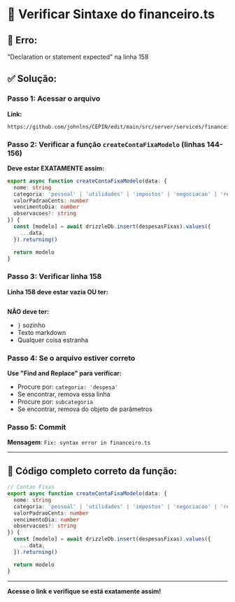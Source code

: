 # 🔧 Verificar Sintaxe do financeiro.ts

## 🚨 Erro:
"Declaration or statement expected" na linha 158

## ✅ Solução:

### Passo 1: Acessar o arquivo
**Link:**
```
https://github.com/johnlns/CEPIN/edit/main/src/server/services/financeiro.ts
```

### Passo 2: Verificar a função `createContaFixaModelo` (linhas 144-156)

**Deve estar EXATAMENTE assim:**

```typescript
export async function createContaFixaModelo(data: {
  nome: string
  categoria: 'pessoal' | 'utilidades' | 'impostos' | 'negociacao' | 'reserva'
  valorPadraoCents: number
  vencimentoDia: number
  observacoes?: string
}) {
  const [modelo] = await drizzleDb.insert(despesasFixas).values({
    ...data,
  }).returning()

  return modelo
}
```

### Passo 3: Verificar linha 158

**Linha 158 deve estar vazia OU ter:**
```typescript

```

**NÃO deve ter:**
- `}` sozinho
- Texto markdown
- Qualquer coisa estranha

### Passo 4: Se o arquivo estiver correto

**Use "Find and Replace" para verificar:**
- Procure por: `categoria: 'despesa'`
- Se encontrar, remova essa linha
- Procure por: `subcategoria`
- Se encontrar, remova do objeto de parâmetros

### Passo 5: Commit
**Mensagem**: `Fix: syntax error in financeiro.ts`

---

## 📝 Código completo correto da função:

```typescript
// Contas Fixas
export async function createContaFixaModelo(data: {
  nome: string
  categoria: 'pessoal' | 'utilidades' | 'impostos' | 'negociacao' | 'reserva'
  valorPadraoCents: number
  vencimentoDia: number
  observacoes?: string
}) {
  const [modelo] = await drizzleDb.insert(despesasFixas).values({
    ...data,
  }).returning()

  return modelo
}
```

---

**Acesse o link e verifique se está exatamente assim!**

